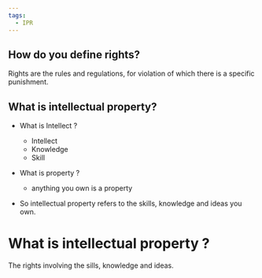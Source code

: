 ```yaml
---
tags:
  - IPR
---
```

## How do you define rights?
Rights are the rules and regulations, for violation of which there is a specific punishment.
## What is intellectual property?
- What is Intellect ?
	- Intellect
	- Knowledge
	- Skill
- What is property ?
	- anything you own is a property

- So intellectual property refers to the skills, knowledge and ideas you own.
# What is intellectual property ?
The rights involving the sills, knowledge and ideas.